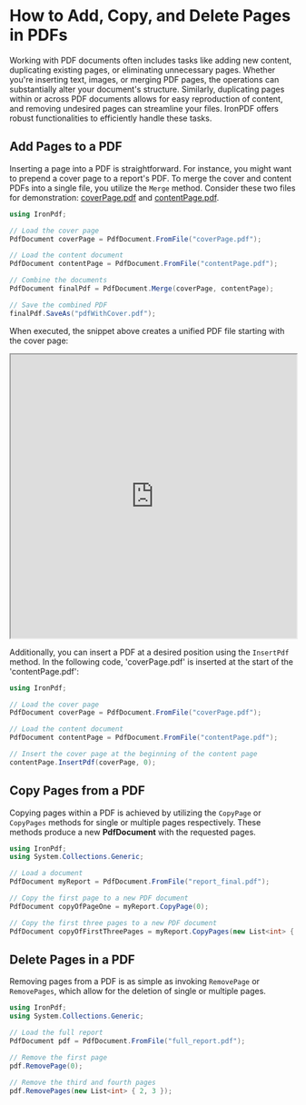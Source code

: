 # How to Add, Copy, and Delete Pages in PDFs

Working with PDF documents often includes tasks like adding new content, duplicating existing pages, or eliminating unnecessary pages. Whether you're inserting text, images, or merging PDF pages, the operations can substantially alter your document's structure. Similarly, duplicating pages within or across PDF documents allows for easy reproduction of content, and removing undesired pages can streamline your files. IronPDF offers robust functionalities to efficiently handle these tasks.

## Add Pages to a PDF

Inserting a page into a PDF is straightforward. For instance, you might want to prepend a cover page to a report's PDF. To merge the cover and content PDFs into a single file, you utilize the `Merge` method. Consider these two files for demonstration: [coverPage.pdf](https://ironpdf.com/static-assets/pdf/how-to/add-copy-delete-pages-pdf/coverPage.pdf) and [contentPage.pdf](https://ironpdf.com/static-assets/pdf/how-to/add-copy-delete-pages-pdf/contentPage.pdf).

```cs
using IronPdf;

// Load the cover page
PdfDocument coverPage = PdfDocument.FromFile("coverPage.pdf");

// Load the content document
PdfDocument contentPage = PdfDocument.FromFile("contentPage.pdf");

// Combine the documents
PdfDocument finalPdf = PdfDocument.Merge(coverPage, contentPage);

// Save the combined PDF
finalPdf.SaveAs("pdfWithCover.pdf");
```

When executed, the snippet above creates a unified PDF file starting with the cover page:

<iframe src="https://ironpdf.com/static-assets/pdf/how-to/add-copy-delete-pages-pdf/pdfWithCover.pdf#view=fit" width="100%" height="500px">
</iframe>

Additionally, you can insert a PDF at a desired position using the `InsertPdf` method. In the following code, 'coverPage.pdf' is inserted at the start of the 'contentPage.pdf':

```cs
using IronPdf;

// Load the cover page
PdfDocument coverPage = PdfDocument.FromFile("coverPage.pdf");

// Load the content document
PdfDocument contentPage = PdfDocument.FromFile("contentPage.pdf");

// Insert the cover page at the beginning of the content page
contentPage.InsertPdf(coverPage, 0);
```

## Copy Pages from a PDF

Copying pages within a PDF is achieved by utilizing the `CopyPage` or `CopyPages` methods for single or multiple pages respectively. These methods produce a new **PdfDocument** with the requested pages.

```cs
using IronPdf;
using System.Collections.Generic;

// Load a document
PdfDocument myReport = PdfDocument.FromFile("report_final.pdf");

// Copy the first page to a new PDF document
PdfDocument copyOfPageOne = myReport.CopyPage(0);

// Copy the first three pages to a new PDF document
PdfDocument copyOfFirstThreePages = myReport.CopyPages(new List<int> { 0, 1, 2 });
```

## Delete Pages in a PDF

Removing pages from a PDF is as simple as invoking `RemovePage` or `RemovePages`, which allow for the deletion of single or multiple pages.

```cs
using IronPdf;
using System.Collections.Generic;

// Load the full report
PdfDocument pdf = PdfDocument.FromFile("full_report.pdf");

// Remove the first page
pdf.RemovePage(0);

// Remove the third and fourth pages
pdf.RemovePages(new List<int> { 2, 3 });
```